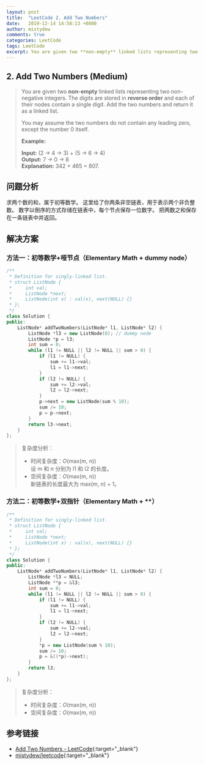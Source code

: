 ```yaml
---
layout: post
title:  "LeetCode 2. Add Two Numbers"
date:   2019-12-14 14:58:13 +0800
author: mistydew
comments: true
categories: LeetCode
tags: LeetCode
excerpt: You are given two **non-empty** linked lists representing two non-negative integers. The digits are stored in **reverse order** and each of their nodes contain a single digit. Add the two numbers and return it as a linked list.
---
```

## 2. Add Two Numbers (Medium)

> You are given two **non-empty** linked lists representing two non-negative integers. The digits are stored in **reverse order** and each of their nodes contain a single digit. Add the two numbers and return it as a linked list.
> 
> You may assume the two numbers do not contain any leading zero, except the number 0 itself.
> 
> **Example:**
> 
> **Input:** (2 -> 4 -> 3) + (5 -> 6 -> 4)<br>
> **Output:** 7 -> 0 -> 8<br>
> **Explanation:** 342 + 465 = 807.

## 问题分析

求两个数的和，属于初等数学。
这里给了你两条非空链表，用于表示两个非负整数。
数字以倒序的方式存储在链表中，每个节点保存一位数字。
把两数之和保存在一条链表中并返回。

## 解决方案

### 方法一：初等数学+哑节点（Elementary Math + dummy node）

```cpp
/**
 * Definition for singly-linked list.
 * struct ListNode {
 *     int val;
 *     ListNode *next;
 *     ListNode(int x) : val(x), next(NULL) {}
 * };
 */
class Solution {
public:
    ListNode* addTwoNumbers(ListNode* l1, ListNode* l2) {
        ListNode *l3 = new ListNode(0); // dummy node
        ListNode *p = l3;
        int sum = 0;
        while (l1 != NULL || l2 != NULL || sum > 0) {
            if (l1 != NULL) {
                sum += l1->val;
                l1 = l1->next;
            }
            if (l2 != NULL) {
                sum += l2->val;
                l2 = l2->next;
            }
            p->next = new ListNode(sum % 10);
            sum /= 10;
            p = p->next;
        }
        return l3->next;
    }
};
```

> 复杂度分析：
> * 时间复杂度：_O_(max(m, n))<br>
> 设 m 和 n 分别为 l1 和 l2 的长度。
> * 空间复杂度：_O_(max(m, n))<br>
> 新链表的长度最大为 max(m, n) + 1。

### 方法二：初等数学+双指针（Elementary Math + **）

```cpp
/**
 * Definition for singly-linked list.
 * struct ListNode {
 *     int val;
 *     ListNode *next;
 *     ListNode(int x) : val(x), next(NULL) {}
 * };
 */
class Solution {
public:
    ListNode* addTwoNumbers(ListNode* l1, ListNode* l2) {
        ListNode *l3 = NULL;
        ListNode **p = &l3;
        int sum = 0;
        while (l1 != NULL || l2 != NULL || sum > 0) {
            if (l1 != NULL) {
                sum += l1->val;
                l1 = l1->next;
            }
            if (l2 != NULL) {
                sum += l2->val;
                l2 = l2->next;
            }
            *p = new ListNode(sum % 10);
            sum /= 10;
            p = &((*p)->next);
        }
        return l3;
    }
};
```

> 复杂度分析：
> * 时间复杂度：_O_(max(m, n))
> * 空间复杂度：_O_(max(m, n))

## 参考链接

* [Add Two Numbers - LeetCode](https://leetcode.com/problems/add-two-numbers/){:target="_blank"}
* [mistydew/leetcode](https://github.com/mistydew/leetcode){:target="_blank"}
